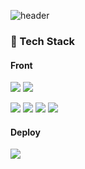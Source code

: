 ![header](https://capsule-render.vercel.app/api?type=wave&color=auto&height=280&section=header&text=Moon's%20profile&fontSize=60)


### 🔨 Tech Stack
#### Front
<img src="https://img.shields.io/badge/JavaScript-F7DF1E?style=for-the-badge&logo=JavaScript&logoColor=white"/> <img src="https://img.shields.io/badge/TypeScript-3178C6?style=for-the-badge&logo=TypeScript&logoColor=white"/> 

<img src="https://img.shields.io/badge/React-61DAFB?style=for-the-badge&logo=React&logoColor=white"/> <img src="https://img.shields.io/badge/React Router-CA4245?style=for-the-badge&logo=React Router&logoColor=white"/> <img src="https://img.shields.io/badge/Redux-764ABC?style=for-the-badge&logo=Redux&logoColor=white"/> <img src="https://img.shields.io/badge/styled components-DB7093?style=for-the-badge&logo=styled-components&logoColor=white"/>
#### Deploy
<img src="https://img.shields.io/badge/Amazon S3-569A31?style=for-the-badge&logo=Amazon S3&logoColor=white"/>







